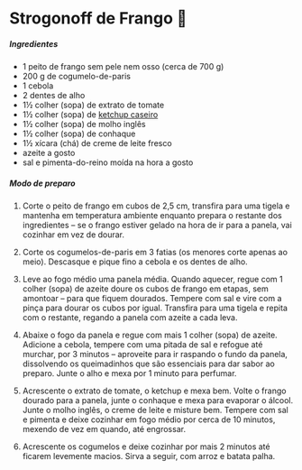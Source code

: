 ﻿# Strogonoff de Frango :chicken:

##### Ingredientes

- 1 peito de frango sem pele nem osso (cerca de 700 g)
- 200 g de cogumelo-de-paris
- 1 cebola
- 2 dentes de alho
- 1½ colher (sopa) de extrato de tomate
- 1½ colher (sopa) de [ketchup caseiro](https://panelinha.com.br/receita/ketchup-caseiro)
- 1½ colher (sopa) de molho inglês
- 1½ colher (sopa) de conhaque
- 1½ xícara (chá) de creme de leite fresco
- azeite a gosto
- sal e pimenta-do-reino moída na hora a gosto

##### Modo de preparo

1. Corte o peito de frango em cubos de 2,5 cm, transfira para uma tigela e mantenha em temperatura ambiente enquanto prepara o restante dos ingredientes – se o frango estiver gelado na hora de ir para a panela, vai cozinhar em vez de dourar.

1. Corte os cogumelos-de-paris em 3 fatias (os menores corte apenas ao meio). Descasque e pique fino a cebola e os dentes de alho.
2. Leve ao fogo médio uma panela média. Quando aquecer, regue com 1 colher (sopa) de azeite doure os cubos de frango em etapas, sem amontoar – para que fiquem dourados. Tempere com sal e vire com a pinça para dourar os cubos por igual. Transfira para uma tigela e repita com o restante, regando a panela com azeite a cada leva.
3. Abaixe o fogo da panela e regue com mais 1 colher (sopa) de azeite. Adicione a cebola, tempere com uma pitada de sal e refogue até murchar, por 3 minutos – aproveite para ir raspando o fundo da panela, dissolvendo os queimadinhos que são essenciais para dar sabor ao preparo. Junte o alho e mexa por 1 minuto para perfumar.
4. Acrescente o extrato de tomate, o ketchup e mexa bem. Volte o frango dourado para a panela, junte o conhaque e mexa para evaporar o álcool. Junte o molho inglês, o creme de leite e misture bem. Tempere com sal e pimenta e deixe cozinhar em fogo médio por cerca de 10 minutos, mexendo de vez em quando, até engrossar.
5. Acrescente os cogumelos e deixe cozinhar por mais 2 minutos até ficarem levemente macios. Sirva a seguir, com arroz e batata palha.
